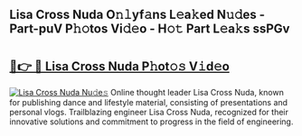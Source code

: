 ## Lisa Cross Nuda O𝚗𝚕yf𝚊ns L𝚎a𝚔ed N𝚞𝚍es - Part-puV P𝚑𝚘tos Vi𝚍𝚎o - H𝚘𝚝 Part L𝚎a𝚔s ssPGv

# <h2><a href="http://kf3ag5o.oniu.top/?m=Lisa+Cross+Nuda">🔗👉 🔴 Lisa Cross Nuda P𝚑ot𝚘𝚜 V𝚒d𝚎o</a></h2>

[![Lisa Cross Nuda Nu𝚍e𝚜](https://i.imgur.com/0qMVB7G.gif)](http://kf3ag5o.oniu.top/?m=Lisa+Cross+Nuda)
Online thought leader Lisa Cross Nuda, known for publishing dance and lifestyle material, consisting of presentations and personal vlogs. Trailblazing engineer Lisa Cross Nuda, recognized for their innovative solutions and commitment to progress in the field of engineering.  
